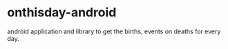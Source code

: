 # onthisday-android
android application and library to get the births, events on deaths for every day.
